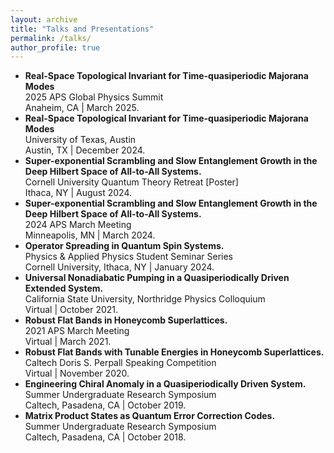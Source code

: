 ```yaml
---
layout: archive
title: "Talks and Presentations"
permalink: /talks/
author_profile: true
---
```

* **Real-Space Topological Invariant for Time-quasiperiodic Majorana Modes** <br>
  2025 APS Global Physics Summit <br>
  Anaheim, CA | March 2025.
* **Real-Space Topological Invariant for Time-quasiperiodic Majorana Modes** <br>
  University of Texas, Austin <br>
  Austin, TX | December 2024.
* **Super-exponential Scrambling and Slow Entanglement Growth in the Deep Hilbert Space of All-to-All Systems.** <br>
  Cornell University Quantum Theory Retreat [Poster] <br>
  Ithaca, NY | August 2024.
* **Super-exponential Scrambling and Slow Entanglement Growth in the Deep Hilbert Space of All-to-All Systems.** <br>
  2024 APS March Meeting <br>
  Minneapolis, MN | March 2024.
* **Operator Spreading in Quantum Spin Systems.** <br>
  Physics & Applied Physics Student Seminar Series <br>
  Cornell University, Ithaca, NY | January 2024.
* **Universal Nonadiabatic Pumping in a Quasiperiodically Driven Extended System.** <br>
  California State University, Northridge Physics Colloquium <br>
  Virtual | October 2021.
* **Robust Flat Bands in Honeycomb Superlattices.** <br>
  2021 APS March Meeting <br>
  Virtual |  March 2021.
* **Robust Flat Bands with Tunable Energies in Honeycomb Superlattices.** <br>
  Caltech Doris S. Perpall Speaking Competition <br>
  Virtual | November 2020.
* **Engineering Chiral Anomaly in a Quasiperiodically Driven System.** <br>
  Summer Undergraduate Research Symposium <br>
  Caltech, Pasadena, CA | October 2019.
* **Matrix Product States as Quantum Error Correction Codes.** <br>
  Summer Undergraduate Research Symposium <br>
  Caltech, Pasadena, CA | October 2018.

